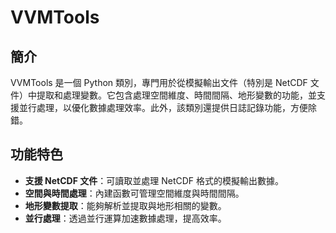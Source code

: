 # VVMTools

## 簡介
VVMTools 是一個 Python 類別，專門用於從模擬輸出文件（特別是 NetCDF 文件）中提取和處理變數。它包含處理空間維度、時間間隔、地形變數的功能，並支援並行處理，以優化數據處理效率。此外，該類別還提供日誌記錄功能，方便除錯。

## 功能特色
- **支援 NetCDF 文件**：可讀取並處理 NetCDF 格式的模擬輸出數據。
- **空間與時間處理**：內建函數可管理空間維度與時間間隔。
- **地形變數提取**：能夠解析並提取與地形相關的變數。
- **並行處理**：透過並行運算加速數據處理，提高效率。

